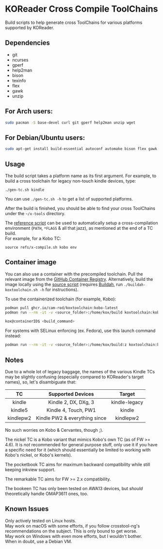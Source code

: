 # KOReader Cross Compile ToolChains

Build scripts to help generate cross ToolChains for various platforms supported by KOReader.


## Dependencies

* git
* ncurses
* gperf
* help2man
* bison
* texinfo
* flex
* gawk
* unzip

## For Arch users:
```bash
sudo pacman -S base-devel curl git gperf help2man unzip wget
```

## For Debian/Ubuntu users:

```bash
sudo apt-get install build-essential autoconf automake bison flex gawk libtool libtool-bin libncurses-dev curl file git gperf help2man texinfo unzip wget
```

## Usage

The build script takes a platform name as its first argument.
For example, to build a cross toolchain for legacy non-touch kindle devices, type:

```
./gen-tc.sh kindle
```

You can use `./gen-tc.sh -h` to get a list of supported platforms.

After the build is finished, you should be able to find your cross ToolChains under the `~/x-tools` directory.

The [reference script](/refs/x-compile.sh) can be used to automatically setup a cross-compilation environment (`PATH`, `*FLAGS` & all that jazz), as mentioned at the end of a TC build.  
For example, for a Kobo TC:
```shell
source refs/x-compile.sh kobo env
```

## Container image

You can also use a container with the precompiled toolchain. Pull the relevant image from the [GitHub Container Registry](https://ghcr.io/cam-rod/koxtoolchain). Alternatively, build the image locally using the [source script](./buildah-koxtoolchain.sh) (requires [Buildah](https://buildah.io/), run `./buildah-koxtoolchain.sh -h` for instructions).

To use the containerized toolchain (for example, Kobo):

```bash
podman pull ghcr.io/cam-rod/koxtoolchain:kobo-latest
podman run --rm -it -v <source_folder>:/home/kox/build koxtoolchain:kobo-latest
  
kox@containerID$ <build_command>
```

For systems with SELinux enforcing (ex. Fedora), use this launch command instead:

```bash
podman run --rm -it -v <source_folder>:/home/kox/build:z koxtoolchain:kobo-latest
```

## Notes

Due to a whole lot of legacy baggage, the names of the various Kindle TCs may be slightly confusing (especially compared to KOReader's target names), so, let's disambiguate that:

|     TC    |       Supported Devices       |     Target    |
|:---------:|:-----------------------------:|:-------------:|
|   kindle  |      Kindle 2, DX, DXg, 3     | kindle-legacy |
|  kindle5  |      Kindle 4, Touch, PW1     |     kindle    |
| kindlepw2 | Kindle PW2 & everything since |   kindlepw2   |

No such worries on Kobo & Cervantes, though ;).  

The nickel TC is a Kobo variant that mimics Kobo's own TC (as of FW >= 4.6). It is *not* recommended for general purpose stuff, only use it if you have a specific need for it (which should essentially be limited to working with Kobo's nickel, or Kobo's kernels).

The pocketbook TC aims for maximum backward compatibility while still keeping inkview support.

The remarkable TC aims for FW >= 2.x compatibility.

The bookeen TC has only been tested on AWA13 devices, but *should* theoretically handle OMAP3611 ones, too.

## Known Issues

Only actively tested on Linux hosts.  
May work on macOS with some efforts, if you follow crosstool-ng's recommendations on the subject. This is only bound to get worse.  
May work on Windows with even more efforts, but I wouldn't bother.  
When in doubt, use a Debian VM.

<!-- kate: indent-mode cstyle; indent-width 4; replace-tabs on; remove-trailing-spaces none; -->
